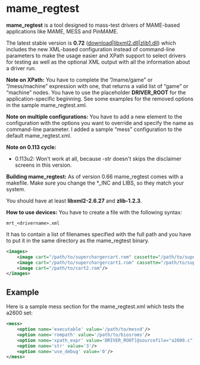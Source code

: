 # mame_regtest

**mame_regtest** is a tool designed to mass-test drivers of MAME-based applications like MAME, MESS and PinMAME.

The latest stable version is **0.72** ([download](http://www.breaken.de/mame_regtest/mame_regtest_072.zip)|[libxml2.dll](http://www.breaken.de/mame_regtest/libxml2_dll-2.6.27.zip)|[zlib1.dll](http://www.breaken.de/mame_regtest/zlib1_dll-1.2.3.zip)) which includes the new XML-based configuration instead of command-line parameters to make the usage easier and XPath support to select drivers for testing as well as the optional XML output with all the information about a driver run.

**Note on XPath:** You have to complete the ”/mame/game” or ”/mess/machine” expression with one, that returns a valid list of “game” or “machine” nodes. You have to use the placeholder **DRIVER_ROOT** for the application-specific beginning. See some examples for the removed options in the sample mame_regtest.xml.

**Note on multiple configurations:** You have to add a new element to the configuration with the options you want to override and specify the name as command-line parameter. I added a sample “mess” configuration to the default mame_regtest.xml.

**Note on 0.113 cycle:**

* 0.113u2: Won't work at all, because -str doesn't skips the disclaimer screens in this version.

**Building mame_regtest:** As of version 0.66 mame_regtest comes with a makefile. Make sure you change the *_INC and LIBS, so they match your system.

You should have at least **libxml2-2.6.27** and **zlib-1.2.3**.

**How to use devices:** You have to create a file with the following syntax:

`mrt_<drivername>.xml`

It has to contain a list of filenames specified with the full path and you have to put it in the same directory as the mame_regtest binary.
```xml
<images>
    <image cart="/path/to/superchargercart.rom" cassette="/path/to/superchargergame.cas"/>
    <image cart="/path/to/superchargercart1.rom" cassette="/path/to/superchargergame1.cas"/>
    <image cart="/path/to/cart2.rom"/>
</images>
```

## Example

Here is a sample mess section for the mame_regtest.xml which tests the a2600 set:

```xml
<mess>
    <option name='executable' value='/path/to/messd'/>
    <option name='rompath' value='/path/to/biosroms'/>
    <option name='xpath_expr' value='DRIVER_ROOT[@sourcefile="a2600.c"]'/>
    <option name='str' value='3'/>
    <option name='use_debug' value='0'/>
</mess>
```